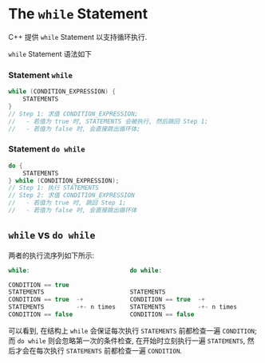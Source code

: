 # The `while` Statement

C++ 提供 `while` Statement 以支持循环执行.

`while` Statement 语法如下

### Statement `while`

```c++
while (CONDITION_EXPRESSION) {
    STATEMENTS
}
// Step 1: 求值 CONDITION_EXPRESSION;
//   - 若值为 true 时, STATEMENTS 会被执行, 然后跳回 Step 1;
//   - 若值为 false 时, 会直接跳出循环体;
```

### Statement `do while`

```c++
do {
    STATEMENTS
} while (CONDITION_EXPRESSION);
// Step 1: 执行 STATEMENTS
// Step 2: 求值 CONDITION_EXPRESSION
//   - 若值为 true 时, 跳回 Step 1;
//   - 若值为 false 时, 会直接跳出循环体
```

## `while` vs `do while`

两者的执行流序列如下所示:

```c++
while:                            do while:

CONDITION == true              
STATEMENTS                        STATEMENTS
CONDITION == true  -+             CONDITION == true  -+
STATEMENTS         -+- n times    STATEMENTS         -+- n times
CONDITION == false                CONDITION == false
```

可以看到, 在结构上 `while` 会保证每次执行 `STATEMENTS` 前都检查一遍 `CONDITION`;
而 `do while` 则会忽略第一次的条件检查, 在开始时立刻执行一遍 `STATEMENTS`, 然后才会在每次执行 `STATEMENTS` 前都检查一遍 `CONDITION`.
